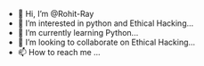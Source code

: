 - 👋 Hi, I’m @Rohit-Ray
- 👀 I’m interested in python and Ethical Hacking...
- 🌱 I’m currently learning Python...
- 💞️ I’m looking to collaborate on Ethical Hacking...
- 📫 How to reach me ...

<!---
Rohit-Ray/Rohit-Ray is a ✨ special ✨ repository because its `README.md` (this file) appears on your GitHub profile.
You can click the Preview link to take a look at your changes.
--->
